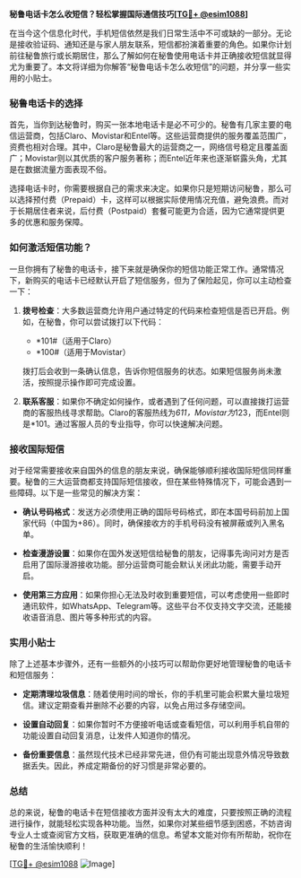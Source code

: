 **秘鲁电话卡怎么收短信？轻松掌握国际通信技巧[[TG💪+ @esim1088](https://t.me/s/esim1088)]**

在当今这个信息化时代，手机短信依然是我们日常生活中不可或缺的一部分。无论是接收验证码、通知还是与家人朋友联系，短信都扮演着重要的角色。如果你计划前往秘鲁旅行或长期居住，那么了解如何在秘鲁使用电话卡并正确接收短信就显得尤为重要了。本文将详细为你解答“秘鲁电话卡怎么收短信”的问题，并分享一些实用的小贴士。

### 秘鲁电话卡的选择

首先，当你到达秘鲁时，购买一张本地电话卡是必不可少的。秘鲁有几家主要的电信运营商，包括Claro、Movistar和Entel等。这些运营商提供的服务覆盖范围广，资费也相对合理。其中，Claro是秘鲁最大的运营商之一，网络信号稳定且覆盖面广；Movistar则以其优质的客户服务著称；而Entel近年来也逐渐崭露头角，尤其是在数据流量方面表现不俗。

选择电话卡时，你需要根据自己的需求来决定。如果你只是短期访问秘鲁，那么可以选择预付费（Prepaid）卡，这样可以根据实际使用情况充值，避免浪费。而对于长期居住者来说，后付费（Postpaid）套餐可能更为合适，因为它通常提供更多的优惠和服务保障。

### 如何激活短信功能？

一旦你拥有了秘鲁的电话卡，接下来就是确保你的短信功能正常工作。通常情况下，新购买的电话卡已经默认开启了短信服务，但为了保险起见，你可以主动检查一下：

1. **拨号检查**：大多数运营商允许用户通过特定的代码来检查短信是否已开启。例如，在秘鲁，你可以尝试拨打以下代码：
   - *101#（适用于Claro）
   - *100#（适用于Movistar）

   拨打后会收到一条确认信息，告诉你短信服务的状态。如果短信服务尚未激活，按照提示操作即可完成设置。

2. **联系客服**：如果你不确定如何操作，或者遇到了任何问题，可以直接拨打运营商的客服热线寻求帮助。Claro的客服热线为*611，Movistar为*123，而Entel则是*101。通过客服人员的专业指导，你可以快速解决问题。

### 接收国际短信

对于经常需要接收来自国外的信息的朋友来说，确保能够顺利接收国际短信同样重要。秘鲁的三大运营商都支持国际短信接收，但在某些特殊情况下，可能会遇到一些障碍。以下是一些常见的解决方案：

- **确认号码格式**：发送方必须使用正确的国际号码格式，即在本国号码前加上国家代码（中国为+86）。同时，确保接收方的手机号码没有被屏蔽或列入黑名单。
  
- **检查漫游设置**：如果你在国外发送短信给秘鲁的朋友，记得事先询问对方是否启用了国际漫游接收功能。部分运营商可能会默认关闭此功能，需要手动开启。

- **使用第三方应用**：如果你担心无法及时收到重要短信，可以考虑使用一些即时通讯软件，如WhatsApp、Telegram等。这些平台不仅支持文字交流，还能接收语音消息、图片等多种形式的内容。

### 实用小贴士

除了上述基本步骤外，还有一些额外的小技巧可以帮助你更好地管理秘鲁的电话卡和短信服务：

- **定期清理垃圾信息**：随着使用时间的增长，你的手机里可能会积累大量垃圾短信。建议定期查看并删除不必要的内容，以免占用过多存储空间。

- **设置自动回复**：如果你暂时不方便接听电话或查看短信，可以利用手机自带的功能设置自动回复消息，让发件人知道你的情况。

- **备份重要信息**：虽然现代技术已经非常先进，但仍有可能出现意外情况导致数据丢失。因此，养成定期备份的好习惯是非常必要的。

### 总结

总的来说，秘鲁的电话卡在短信接收方面并没有太大的难度，只要按照正确的流程进行操作，就能轻松实现各种功能。当然，如果你对某些细节感到困惑，不妨咨询专业人士或查阅官方文档，获取更准确的信息。希望本文能对你有所帮助，祝你在秘鲁的生活愉快顺利！

[[TG💪+ @esim1088](https://t.me/s/esim1088) ![Image](https://i.postimg.cc/4NQfJmqS/Snipaste-2025-05-13-00-14-12.png)]